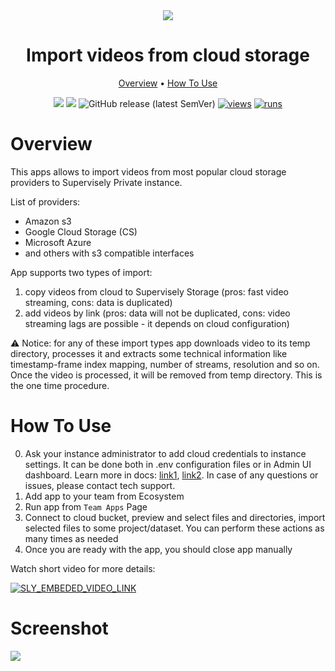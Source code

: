 <div align="center" markdown>
<img src="https://user-images.githubusercontent.com/106374579/186632514-667f50f1-c261-4ad2-a24b-c8092419eb31.png"/>

# Import videos from cloud storage

<p align="center">
  <a href="#Overview">Overview</a> •
  <a href="#How-To-Use">How To Use</a>
</p>


[![](https://img.shields.io/badge/supervisely-ecosystem-brightgreen)](https://ecosystem.supervisely.com/apps/supervisely-ecosystem/import-videos-from-cloud-storage)
[![](https://img.shields.io/badge/slack-chat-green.svg?logo=slack)](https://supervisely.com/slack)
![GitHub release (latest SemVer)](https://img.shields.io/github/v/release/supervisely-ecosystem/import-videos-from-cloud-storage)
[![views](https://app.supervisely.com/img/badges/views/supervisely-ecosystem/import-videos-from-cloud-storage.png)](https://supervisely.com)
[![runs](https://app.supervisely.com/img/badges/runs/supervisely-ecosystem/import-videos-from-cloud-storage.png)](https://supervisely.com)

</div>

# Overview

This apps allows to import videos from most popular cloud storage providers to Supervisely Private instance.

List of providers:
- Amazon s3
- Google Cloud Storage (CS)
- Microsoft Azure
- and others with s3 compatible interfaces

App supports two types of import:
1. copy videos from cloud to Supervisely Storage (pros: fast video streaming, cons: data is duplicated)
2. add videos by link (pros: data will not be duplicated, cons: video streaming lags are possible - it depends on 
   cloud configuration)

⚠️ Notice: for any of these import types app downloads video to its temp directory, processes it and extracts some 
technical information like timestamp-frame index mapping, number of streams, resolution and so on. Once the video is 
processed, it will be removed from temp directory. This is the one time procedure.

# How To Use

0. Ask your instance administrator to add cloud credentials to instance settings. It can be done both in .env 
   configuration files or in Admin UI dashboard. Learn more in docs: [link1](https://docs.supervisely.com/enterprise-edition/installation/post-installation#configure-your-instance), 
   [link2](https://docs.supervisely.com/enterprise-edition/advanced-tuning/s3#links-plugin-cloud-providers-support). 
   In case of any questions or issues, please contact tech support.
1. Add app to your team from Ecosystem
2. Run app from `Team Apps` Page
3. Connect to cloud bucket, preview and select files and directories, import selected files to some project/dataset. 
   You can perform these actions as many times as needed
3. Once you are ready with the app, you should close app manually


Watch short video for more details:

<a data-key="sly-embeded-video-link" href="https://youtu.be/20pDcGWxOYo" data-video-code="20pDcGWxOYo">
    <img src="https://i.imgur.com/Fke5a5R.png" alt="SLY_EMBEDED_VIDEO_LINK"  style="max-width:500px;">
</a>

# Screenshot

<img src="https://i.imgur.com/wgsVrYL.png"/>
